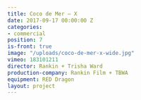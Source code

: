 ```yaml
---
title: Coco de Mer — X
date: 2017-09-17 00:00:00 Z
categories:
- commercial
position: 7
is-front: true
image: "/uploads/coco-de-mer-x-wide.jpg"
vimeo: 183101211
director: Rankin + Trisha Ward
production-company: Rankin Film + TBWA
equipment: RED Dragon
layout: project
---
```


